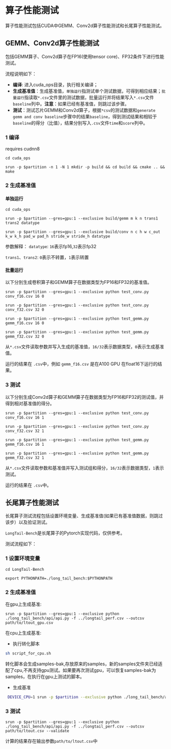 
# 算子性能测试
算子性能测试包括CUDA中GEMM、Conv2d算子性能测试和长尾算子性能测试。
## GEMM、Conv2d算子性能测试
包括GEMM算子、Conv2d算子在FP16(使用tensor core)、FP32条件下进行性能测试。

流程说明如下：

  * **编译**: 进入cuda_ops目录，执行相关编译；
  * **生成基准值**：生成基准值，`单独运行`指测试单个测试数据，可得到相应结果；`批量运行`指读取`*.csv`文件里的测试数据，批量运行并将结果写入`*.csv`文件`baseline`列中。**注意**：如果已经有基准值，则跳过该步骤。
  * **测试**：测试芯片GEMM和Conv2d算子，根据`*csv`的测试数据和`generate gemm and conv baseline`步骤中的结果`baseline`，得到测试结果和相较于`baseline`的得分（比值），结果分别写入`.csv`文件`time`和`score`列中。

### 1 编译

requires cudnn8
```
cd cuda_ops

srun -p $partition -n 1 -N 1 mkdir -p build && cd build && cmake .. && make

```
### 2 生成基准值
#### 单独运行
```
cd cuda_ops

srun -p $partition --gres=gpu:1 --exclusive build/gemm m k n trans1 trans2 datatype

srun -p $partition --gres=gpu:1 --exclusive build/conv n c h w c_out k_w k_h pad_w pad_h stride_w stride_h datatype

```

参数解释：
`datatype`: `16`表示fp16,`32`表示fp32

`trans1`、`trans2`: `0`表示不转置，`1`表示转置
#### 批量运行

以下分別生成卷积算子和GEMM算子在数据类型为FP16和FP32的基准值。
```
srun -p $partition --gres=gpu:1 --exclusive python test_conv.py conv_f16.csv 16 0

srun -p $partition --gres=gpu:1 --exclusive python test_conv.py conv_f32.csv 32 0

srun -p $partition --gres=gpu:1 --exclusive python test_gemm.py gemm_f16.csv 16 0

srun -p $partition --gres=gpu:1 --exclusive python test_gemm.py gemm_f32.csv 32 0
```
从`*.csv`文件读取参数并写入生成的基准值，`16/32`表示数据类型，`0`表示生成基准值。

运行的结果在 `.csv`中，例如 `gemm_f16.csv` 是在A100 GPU 在float16下运行的结果。

### 3 测试
以下分别生成Conv2d算子和GEMM算子在数据类型为FP16和FP32的测试值，并得到相对基准值的得分。
```
srun -p $partition --gres=gpu:1 --exclusive python test_conv.py conv_f16.csv 16 1

srun -p $partition --gres=gpu:1 --exclusive python test_conv.py conv_f32.csv 32 1

srun -p $partition --gres=gpu:1 --exclusive python test_gemm.py gemm_f16.csv 16 1

srun -p $partition --gres=gpu:1 --exclusive python test_gemm.py gemm_f32.csv 32 1
```
从`*.csv`文件读取参数和基准值并写入测试组和得分，`16/32`表示数据类型，`1`表示测试。

运行的结果在 `.csv`中。

## 长尾算子性能测试

长尾算子测试流程包括设置环境变量、生成基准值(如果已有基准值数据，则跳过该步）以及验证测试。

`LongTail-Bench`是长尾算子的Pytorch实现代码，仅供参考。

测试流程如下：

### 1 设置环境变量
```
cd LongTail-Bench

export PYTHONPATH=./long_tail_bench:$PYTHONPATH
```
### 2 生成基准值

在gpu上生成基准:
```
srun -p $partition --gres=gpu:1 --exclusive python ./long_tail_bench/api/api.py -f ../longtail_perf.csv --outcsv path/to/ltout_gpu.csv
```

在cpu上生成基准:
* 执行转化脚本
```bash
sh script_for_cpu.sh
```
转化脚本会生成samples-bak,存放原来的samples，新的samples文件夹已经适配了cpu,不再支持gpu测试。如果要再次测试gpu，可以恢复samples-bak为samples，在执行在gpu上测试的脚本。

* 生成基准
```bash
 DEVICE_CPU=1 srun -p $partition --exclusive python ./long_tail_bench/api/api.py -f ../longtail_perf.csv --outcsv path/to/ltout_cpu.csv
```
### 3 测试
```
srun -p $partition --gres=gpu:1 --exclusive python ./long_tail_bench/api/api.py -f ../longtail_perf.csv --outcsv path/to/ltout.csv --validate
```
计算的结果存在输出参数`path/to/ltout.csv`中

